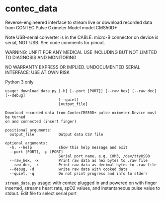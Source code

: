 # contec_data

Reverse-engineered interface to stream live or download recorded data from CONTEC Pulse Oximeter Model model CMS50D+

Note USB-serial converter is in the CABLE: micro-B connector on device is serial, NOT USB. See code comments for pinout. 

WARNING: UNFIT FOR ANY MEDICAL USE INCLUDING BUT NOT LIMITED TO
DIAGNOSIS AND MONITORING

NO WARRANTY EXPRESS OR IMPLIED. UNDOCUMENTED SERIAL INTERFACE: USE AT OWN RISK

Python 3 only

~~~~
usage: download_data.py [-h] [--port [PORT]] [--raw_hex] [--raw_dec] [--debug]
                        [--quiet]
                        [output_file]

Download recorded data from ContecCMS50D+ pulse oximeter.Device must be turned
on and connected (insert finger)

positional arguments:
  output_file           Output data CSV file

optional arguments:
  -h, --help            show this help message and exit
  --port [PORT], -p [PORT]
                        Serial port name, e.g. COM3, /dev/ttyUSB0
  --raw_hex, -x         Print raw data as hex bytes to .raw file
  --raw_dec, -r         Print raw data as decimal bytes to .raw file
  --debug, -d           write raw data with cooked data
  --quiet, -q           Do not print progress and info to stderr

~~~~

`stream_data.py` usage: with contec plugged in and powered on with finger inserted, streams heart rate, spO2 values, and instantaneous pulse value to stdout. Edit file to select serial port 
